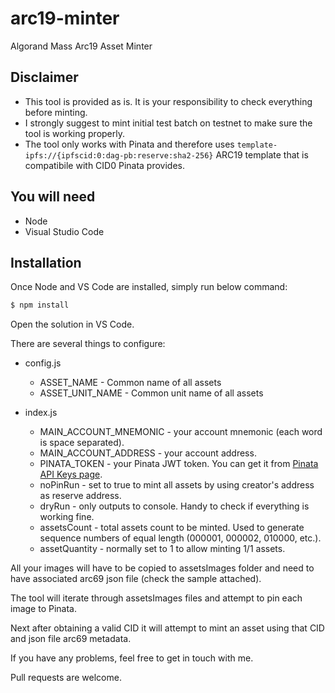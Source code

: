 # arc19-minter
Algorand Mass Arc19 Asset Minter

## Disclaimer
* This tool is provided as is. It is your responsibility to check everything before minting.
* I strongly suggest to mint initial test batch on testnet to make sure the tool is working properly.
* The tool only works with Pinata and therefore uses `template-ipfs://{ipfscid:0:dag-pb:reserve:sha2-256}` ARC19 template that is compatibile with CID0 Pinata provides.

## You will need
* Node
* Visual Studio Code 

## Installation
Once Node and VS Code are installed, simply run below command:
```bash
$ npm install
```
Open the solution in VS Code.

There are several things to configure:
* config.js
  * ASSET_NAME - Common name of all assets
  * ASSET_UNIT_NAME - Common unit name of all assets
  
* index.js
  * MAIN_ACCOUNT_MNEMONIC - your account mnemonic (each word is space separated).
  * MAIN_ACCOUNT_ADDRESS - your account address.
  * PINATA_TOKEN - your Pinata JWT token. You can get it from [Pinata API Keys page](https://app.pinata.cloud/keys).
  * noPinRun - set to true to mint all assets by using creator's address as reserve address.
  * dryRun - only outputs to console. Handy to check if everything is working fine.
  * assetsCount - total assets count to be minted. Used to generate sequence numbers of equal length (000001, 000002, 010000, etc.).
  * assetQuantity - normally set to 1 to allow minting 1/1 assets.
  
All your images will have to be copied to assetsImages folder and need to have associated arc69 json file (check the sample attached).

The tool will iterate through assetsImages files and attempt to pin each image to Pinata.

Next after obtaining a valid CID it will attempt to mint an asset using that CID and json file arc69 metadata.

If you have any problems, feel free to get in touch with me.

Pull requests are welcome.

